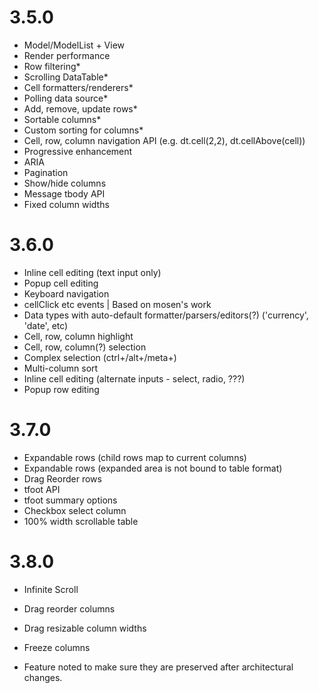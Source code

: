 3.5.0
=====
* Model/ModelList + View
* Render performance
* Row filtering*
* Scrolling DataTable*
* Cell formatters/renderers*
* Polling data source*
* Add, remove, update rows*
* Sortable columns*
* Custom sorting for columns*
* Cell, row, column navigation API (e.g. dt.cell(2,2), dt.cellAbove(cell))
* Progressive enhancement
* ARIA
* Pagination
* Show/hide columns
* Message tbody API
* Fixed column widths

3.6.0
=====
* Inline cell editing (text input only)
* Popup cell editing
* Keyboard navigation
* cellClick etc events | Based on mosen's work
* Data types with auto-default formatter/parsers/editors(?) ('currency', 'date', etc)
* Cell, row, column highlight
* Cell, row, column(?) selection
* Complex selection (ctrl+/alt+/meta+)
* Multi-column sort
* Inline cell editing (alternate inputs - select, radio, ???)
* Popup row editing

3.7.0
=====
* Expandable rows (child rows map to current columns)
* Expandable rows (expanded area is not bound to table format)
* Drag Reorder rows
* tfoot API
* tfoot summary options
* Checkbox select column
* 100% width scrollable table

3.8.0
=====
* Infinite Scroll
* Drag reorder columns
* Drag resizable column widths
* Freeze columns

* Feature noted to make sure they are preserved after architectural changes.